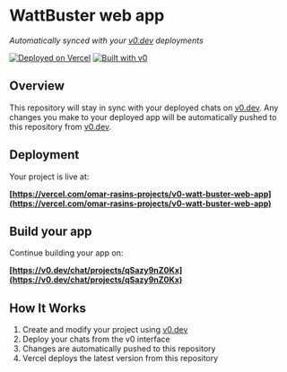 # WattBuster web app

*Automatically synced with your [v0.dev](https://v0.dev) deployments*

[![Deployed on Vercel](https://img.shields.io/badge/Deployed%20on-Vercel-black?style=for-the-badge&logo=vercel)](https://vercel.com/omar-rasins-projects/v0-watt-buster-web-app)
[![Built with v0](https://img.shields.io/badge/Built%20with-v0.dev-black?style=for-the-badge)](https://v0.dev/chat/projects/qSazy9nZ0Kx)

## Overview

This repository will stay in sync with your deployed chats on [v0.dev](https://v0.dev).
Any changes you make to your deployed app will be automatically pushed to this repository from [v0.dev](https://v0.dev).

## Deployment

Your project is live at:

**[https://vercel.com/omar-rasins-projects/v0-watt-buster-web-app](https://vercel.com/omar-rasins-projects/v0-watt-buster-web-app)**

## Build your app

Continue building your app on:

**[https://v0.dev/chat/projects/qSazy9nZ0Kx](https://v0.dev/chat/projects/qSazy9nZ0Kx)**

## How It Works

1. Create and modify your project using [v0.dev](https://v0.dev)
2. Deploy your chats from the v0 interface
3. Changes are automatically pushed to this repository
4. Vercel deploys the latest version from this repository